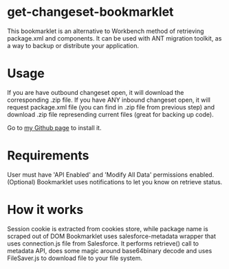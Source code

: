 # get-changeset-bookmarklet
This bookmarklet is an alternative to Workbench method of retrieving package.xml and components.
It can be used with ANT migration toolkit, as a way to backup or distribute your application.

# Usage
If you are have outbound changeset open, it will download the corresponding .zip file. 
If you have ANY inbound changeset open, it will request package.xml file (you can find in .zip file from previous step) and download .zip file represending current files (great for backing up code).

Go to [my Github page](https://sjurgis.github.io/get-changeset-bookmarklet/) to install it.

# Requirements
User must have 'API Enabled' and 'Modify All Data' permissions enabled.
(Optional) Bookmarklet uses notifications to let you know on retrieve status.

# How it works
Session cookie is extracted from cookies store, while package name is scraped out of DOM
Bookmarklet uses salesforce-metadata wrapper that uses connection.js file from Salesforce.
It performs retrieve() call to metadata API, does some magic around base64binary decode and uses FileSaver.js to download file to your file system.

